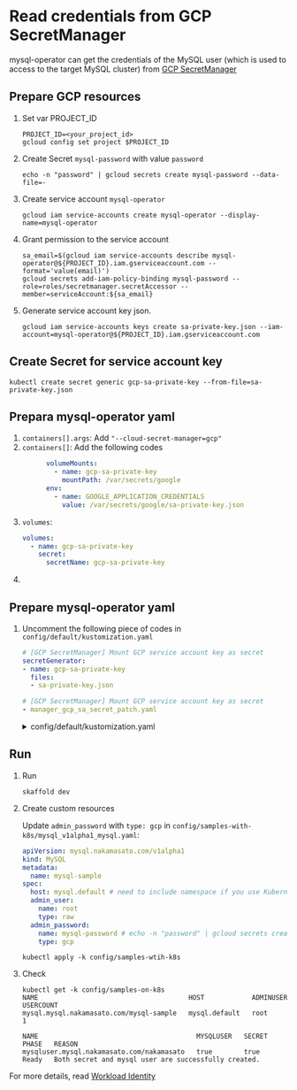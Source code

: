 # Read credentials from GCP SecretManager

mysql-operator can get the credentials of the MySQL user (which is used to access to the target MySQL cluster) from [GCP SecretManager](https://cloud.google.com/secret-manager)

## Prepare GCP resources

1. Set var PROJECT_ID
    ```
    PROJECT_ID=<your_project_id>
    gcloud config set project $PROJECT_ID
    ```
1. Create Secret `mysql-password` with value `password`
    ```
    echo -n "password" | gcloud secrets create mysql-password --data-file=-
    ```
1. Create service account `mysql-operator`
    ```
    gcloud iam service-accounts create mysql-operator --display-name=mysql-operator
    ```
1. Grant permission to the service account
    ```
    sa_email=$(gcloud iam service-accounts describe mysql-operator@${PROJECT_ID}.iam.gserviceaccount.com --format='value(email)')
    gcloud secrets add-iam-policy-binding mysql-password --role=roles/secretmanager.secretAccessor --member=serviceAccount:${sa_email}
    ```
1. Generate service account key json.
    ```
    gcloud iam service-accounts keys create sa-private-key.json --iam-account=mysql-operator@${PROJECT_ID}.iam.gserviceaccount.com
    ```



## Create Secret for service account key

```
kubectl create secret generic gcp-sa-private-key --from-file=sa-private-key.json
```

## Prepara mysql-operator yaml

1. `containers[].args`: Add `"--cloud-secret-manager=gcp"`
1. `containers[]`: Add the following codes
    ```yaml
          volumeMounts:
            - name: gcp-sa-private-key
              mountPath: /var/secrets/google
          env:
            - name: GOOGLE_APPLICATION_CREDENTIALS
              value: /var/secrets/google/sa-private-key.json
    ```
1. `volumes`:
    ```yaml
    volumes:
      - name: gcp-sa-private-key
        secret:
          secretName: gcp-sa-private-key
    ```
1.


## Prepare mysql-operator yaml

1. Uncomment the following piece of codes in `config/default/kustomization.yaml`
    ```yaml
    # [GCP SecretManager] Mount GCP service account key as secret
    secretGenerator:
    - name: gcp-sa-private-key
      files:
      - sa-private-key.json
    ```

    ```yaml
    # [GCP SecretManager] Mount GCP service account key as secret
    - manager_gcp_sa_secret_patch.yaml
    ```

    <details><summary>config/default/kustomization.yaml</summary>

    ```yaml
    namespace: mysql-operator-system
    namePrefix: mysql-operator-

    bases:
    - ../crd
    - ../rbac
    - ../manager

    # [GCP SecretManager] Mount GCP service account key as secret
    secretGenerator:
    - name: gcp-sa-private-key
      files:
      - sa-private-key.json

    patchesStrategicMerge:
    # [GCP SecretManager] Mount GCP service account key as secret
    - manager_gcp_sa_secret_patch.yaml
    ```

    </details>

## Run

1. Run
    ```
    skaffold dev
    ```
1. Create custom resources

    Update `admin_password` with `type: gcp` in `config/samples-with-k8s/mysql_v1alpha1_mysql.yaml`:

    ```yaml
    apiVersion: mysql.nakamasato.com/v1alpha1
    kind: MySQL
    metadata:
      name: mysql-sample
    spec:
      host: mysql.default # need to include namespace if you use Kubernetes Service as an endpoint.
      admin_user:
        name: root
        type: raw
      admin_password:
        name: mysql-password # echo -n "password" | gcloud secrets create mysql-password --data-file=-
        type: gcp
    ```

    ```
    kubectl apply -k config/samples-wtih-k8s
    ```

1. Check

    ```
    kubectl get -k config/samples-on-k8s
    NAME                                      HOST            ADMINUSER   USERCOUNT
    mysql.mysql.nakamasato.com/mysql-sample   mysql.default   root        1

    NAME                                        MYSQLUSER   SECRET   PHASE   REASON
    mysqluser.mysql.nakamasato.com/nakamasato   true        true     Ready   Both secret and mysql user are successfully created.
    ```

For more details, read [Workload Identity](https://cloud.google.com/kubernetes-engine/docs/concepts/workload-identity)
